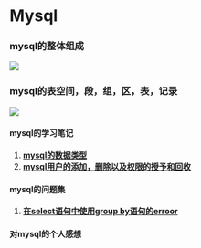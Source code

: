 # Mysql

### mysql的整体组成

![](https://i.loli.net/2019/05/21/5ce34cbff0f7b98727.jpg)
### mysql的表空间，段，组，区，表，记录
![](https://i.loli.net/2019/05/25/5ce8e1360cfac78663.png)
#### mysql的学习笔记

1. **[mysql的数据类型](https://github.com/RobinOfSky/Mysql/blob/master/MySQL%E7%9A%84%E6%95%B0%E6%8D%AE%E7%B1%BB%E5%9E%8B.md)**
2. **[mysql用户的添加，删除以及权限的授予和回收](https://github.com/RobinOfSky/Mysql/blob/master/mysql%E7%9A%84%E7%94%A8%E6%88%B7%E6%B7%BB%E5%8A%A0%EF%BC%8C%E5%88%A0%E9%99%A4%EF%BC%8C%E4%BB%A5%E5%8F%8A%E7%94%A8%E6%88%B7%E6%9D%83%E9%99%90%E7%9A%84%E6%8E%88%E6%9D%83%E5%92%8C%E5%9B%9E%E6%94%B6.md)**

#### mysql的问题集
1. **[在select语句中使用group by语句的erroor](https://github.com/RobinOfSky/Mysql/blob/master/mysql%20%E7%9A%84select%E8%AF%AD%E5%8F%A5%E4%B8%AD%E6%9C%89group%20by%20%E8%AF%AD%E5%8F%A5%E6%97%B6%E5%8F%91%E7%94%9F%E7%9A%84error.md)**

#### 对mysql的个人感想
